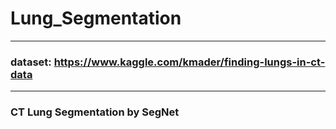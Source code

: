 # Lung_Segmentation
----------------
### dataset: https://www.kaggle.com/kmader/finding-lungs-in-ct-data
----------------
### CT Lung Segmentation by SegNet
